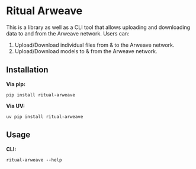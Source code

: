 # Ritual Arweave

This is a library as well as a CLI tool that allows uploading and downloading data to
and from the Arweave network. Users can:

1. Upload/Download individual files from & to the Arweave network.
2. Upload/Download models to & from the Arweave network.

## Installation

**Via pip:**

```
pip install ritual-arweave
```

**Via UV:**

```
uv pip install ritual-arweave
```

## Usage

**CLI:**

```
ritual-arweave --help
```
